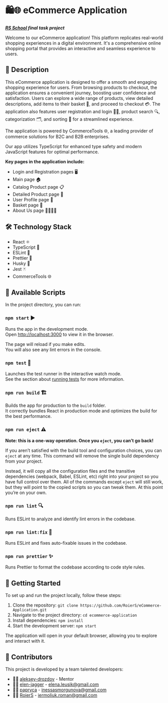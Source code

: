 # 🛍️🌐 eCommerce Application

__*[RS School](https://rs.school/) final task project*__

Welcome to our eCommerce application! This platform replicates real-world shopping experiences in a digital environment. It's a comprehensive online shopping portal that provides an interactive and seamless experience to users.

## 📝 Description

This eCommerce application is designed to offer a smooth and engaging shopping experience for users. From browsing products to checkout, the application ensures a convenient journey, boosting user confidence and satisfaction. Users can explore a wide range of products, view detailed descriptions, add items to their basket 🛒, and proceed to checkout 💳. The application also features user registration and login 📝🔐, product search 🔍, categorization 🗂️, and sorting 🔄 for a streamlined experience.

The application is powered by CommerceTools 🌐, a leading provider of commerce solutions for B2C and B2B enterprises.

Our app utilizes TypeScript for enhanced type safety and modern JavaScript features for optimal performance.

**Key pages in the application include:**

- Login and Registration pages 🖥️
- Main page 🏠
- Catalog Product page 📋
- Detailed Product page 🔎
- User Profile page 👤
- Basket page 🛒
- About Us page 🙋‍♂️🙋‍♀️

## 🛠️ Technology Stack

- React ⚛️
- TypeScript 📘
- ESLint 🧹
- Prettier 🎨
- Husky 🐶
- Jest 🃏
- CommerceTools 🌐

## 📜 Available Scripts

In the project directory, you can run:

### `npm start` ▶️

Runs the app in the development mode.\
Open [http://localhost:3000](http://localhost:3000) to view it in the browser.

The page will reload if you make edits.\
You will also see any lint errors in the console.

### `npm test` 🧪

Launches the test runner in the interactive watch mode.\
See the section about [running tests](https://facebook.github.io/create-react-app/docs/running-tests) for more information.

### `npm run build` 🏗️

Builds the app for production to the `build` folder.\
It correctly bundles React in production mode and optimizes the build for the best performance.

### `npm run eject` ⚠️

**Note: this is a one-way operation. Once you `eject`, you can’t go back!**

If you aren’t satisfied with the build tool and configuration choices, you can `eject` at any time. This command will remove the single build dependency from your project.

Instead, it will copy all the configuration files and the transitive dependencies (webpack, Babel, ESLint, etc) right into your project so you have full control over them. All of the commands except `eject` will still work, but they will point to the copied scripts so you can tweak them. At this point you’re on your own.

### `npm run lint` 🔍

Runs ESLint to analyze and identify lint errors in the codebase.

### `npm run lint:fix` 🔧

Runs ESLint and fixes auto-fixable issues in the codebase.

### `npm run prettier` ✨

Runs Prettier to format the codebase according to code style rules.

## 🚀 Getting Started

To set up and run the project locally, follow these steps:

1. Clone the repository: `git clone https://github.com/RoierS/eCommerce-Application.git`
2. Navigate to the project directory: `cd ecommerce-application`
3. Install dependencies: `npm install`
4. Start the development server: `npm start`

The application will open in your default browser, allowing you to explore and interact with it.

## 👥 Contributors

This project is developed by a team talented developers:

- 👨‍🏫  [aleksey-drozdov](https://github.com/aleksey-drozdov) - Mentor
- 👩‍💼 [elen-jagger](https://github.com/elen-jagger) - [elena.leusik@gmail.com](mailto:elena.leusik@gmail.com)
- 👩‍💼 [papryca](https://github.com/papryca) - [inessasmorgunova@gmail.com](mailto:inessasmorgunova@gmail.com)
- 👨‍💼 [RoierS](https://github.com/RoierS) - [iermoliuk.roman@gmail.com](mailto:iermoliuk.roman@gmail.com)
